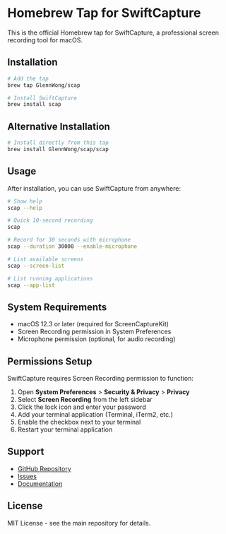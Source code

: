 # Homebrew Tap for SwiftCapture

This is the official Homebrew tap for SwiftCapture, a professional screen recording tool for macOS.

## Installation

```bash
# Add the tap
brew tap GlennWong/scap

# Install SwiftCapture
brew install scap
```

## Alternative Installation

```bash
# Install directly from this tap
brew install GlennWong/scap/scap
```

## Usage

After installation, you can use SwiftCapture from anywhere:

```bash
# Show help
scap --help

# Quick 10-second recording
scap

# Record for 30 seconds with microphone
scap --duration 30000 --enable-microphone

# List available screens
scap --screen-list

# List running applications
scap --app-list
```

## System Requirements

- macOS 12.3 or later (required for ScreenCaptureKit)
- Screen Recording permission in System Preferences
- Microphone permission (optional, for audio recording)

## Permissions Setup

SwiftCapture requires Screen Recording permission to function:

1. Open **System Preferences** > **Security & Privacy** > **Privacy**
2. Select **Screen Recording** from the left sidebar
3. Click the lock icon and enter your password
4. Add your terminal application (Terminal, iTerm2, etc.)
5. Enable the checkbox next to your terminal
6. Restart your terminal application

## Support

- [GitHub Repository](https://github.com/GlennWong/SwiftCapture)
- [Issues](https://github.com/GlennWong/SwiftCapture/issues)
- [Documentation](https://github.com/GlennWong/SwiftCapture#readme)

## License

MIT License - see the main repository for details.